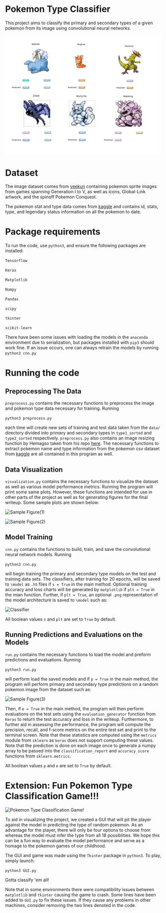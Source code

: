 # Pokemon Type Classifier
This project aims to classify the primary and secondary types of a given pokemon from its image using convolutional neural networks.

![Pokemon!](/figures/preds.png)

# Dataset
The image dataset comes from [veekun](https://veekun.com/dex/downloads) containing pokemon sprite images from games spanning Generation I to V, as well as icons, Global-Link artwork, and the spinoff Pokemon Conquest.

The pokemon stat and type data comes from [kaggle](https://www.kaggle.com/abcsds/pokemon) and contains id, stats, type, and legendary status information on all the pokemon to date.

# Package requirements
To run the code, use `python3`, and ensure the following packages are installed:

`Tensorflow`

`Keras`

`Matplotlib`

`Numpy`

`Pandas`

`scipy`

`tkinter`

`scikit-learn`

There have been some issues with loading the models in the `anaconda` environment due to serialization, but packages installed with `pip3` should work fine. If an issue occurs, one can always retrain the models by running ``` python3 cnn.py ```

# Running the code
## Preprocessing The Data
`preprocess.py` contains the necessary functions to preprocess the image and pokemon type data necessary for training. Running 

 ```python3 preprocess.py```

each time will create new sets of training and test data taken from the `data/` directory divided into primary and secondary types in `type1_sorted` and `type2_sorted` respectively. `preprocess.py` also contains an image resizing function by Hemagso taken from his repo [here](https://github.com/hemagso/neuralmon/blob/master/utility/preprocessing.py). The necessary functions to extract pokemon name and type information from the pokemon csv dataset from [kaggle](https://www.kaggle.com/abcsds/pokemon) are all contained in this program as well.
 
 ## Data Visualization
 `visualization.py` contains the necessary functions to visualize the dataset as well as various model performance metrics. Running the program will print some same plots. However, these functions are intended for use in other parts of the project as well as for generating figures for the final writeup. Some sample plots are shown below:
 
![Sample Figure(1)](/figures/Mewtwo.png)

![Sample Figure(2)](/figures/conquest.png)

 ## Model Training
 `cnn.py` contains the functions to build, train, and save the convolutional neural network models. Running 
 
 ```python3 cnn.py```
 
 will begin training the primary and secondary type models on the test and training data sets. The classifiers, after training for 20 epochs, will be saved to `\model` as `.h5` files if `s = True` in the main method. Optional training accuracy and loss charts will be generated by `matplotlib` if `plt = True` in the mian function. Further, if `plt = True`, an optional `.png` representation of the model architecture is saved to `\model` such as:
 
 ![Classifier](/model/classifier1.png)
 
 All boolean values `s` and `plt` are set to `True` by default.
 
 ## Running Predictions and Evaluations on the Models
 `run.py` contains the necessary functions to load the model and preform predictions and evaluations. Running
 
 ```python3 run.py```
 
 will perform load the saved models and if `p = True` in the main method, the program will perform primary and secondary type predictions on a random pokemon image from the dataset such as:
 
 ![Sample Figure(3)](/figures/pred5.png)

Then, if `e = True` in the main method, the program will then perform evaluations on the test sets using the `evaluation_generator` function from `Keras` to return the test accuracy and loss in the writeup. Furthermore, to further aid in assessing the performance, the program will compute the precision, recall, and f-score metrics on the entire test set and print to the terminal screen. Note that these statistics are computed using the `metrics` module from `sklearn` as `keras` does not support computing these values. Note that the prediction is done on each image once to generate a numpy array to be passed into the `classification_report` and `accuracy_score` functions from `sklearn.metrics`.

All boolean values `p` and `e` are set to `True` by default.

# Extension: Fun Pokemon Type Classification Game!!!
![Pokemon Type Classification Game!](/figures/GUI.png)

To aid in visualizing the project, we created a GUI that will pit the player against the model in predicting the type of random pokemon. As an advantage for the player, there will only be four options to choose from whereas the model must infer the type from all 18 possiblities. We hope this can be a fun way to evaluate the model performance and serve as a homage to the pokemon games of our childhood.

The GUI and game was made using the `Tkinter` package in `python3`. To play, simply launch:

```python3 GUI.py```

Gotta classify 'em all!

Note that in some environments there were compatibility issues between `matplotlib` and `tkinter` causing the game to crash. Some lines have been added to `GUI.py` to fix these issues. If they cause any problems in other machines, consider removing the two lines denoted in the code.
